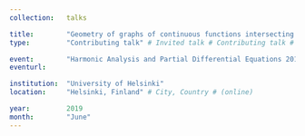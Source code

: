 ```yaml
---
collection:   talks

title:        "Geometry of graphs of continuous functions intersecting many lines at a few points"
type:         "Contributing talk" # Invited talk # Contributing talk # 

event:        "Harmonic Analysis and Partial Differential Equations 2019 (HAPDE2019)"
eventurl:     

institution:  "University of Helsinki"
location:     "Helsinki, Finland" # City, Country # (online)

year:         2019
month:        "June"
---
```

